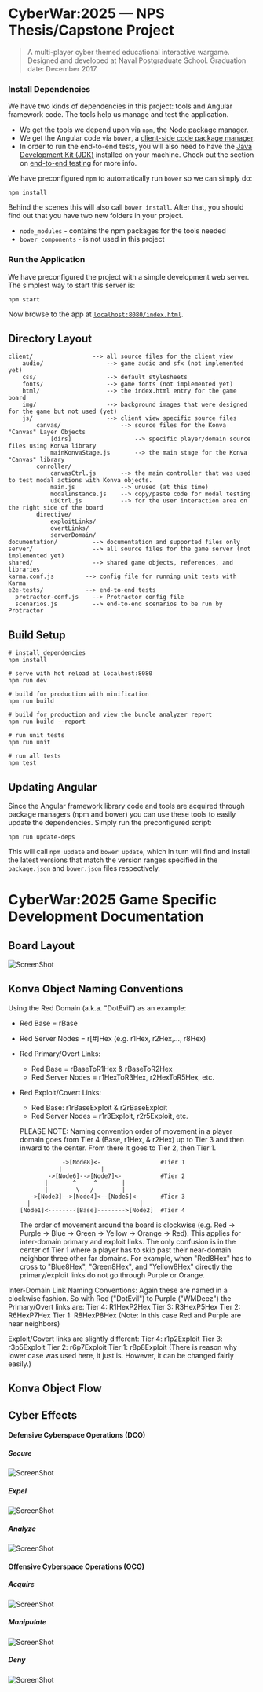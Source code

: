 # CyberWar:2025 — NPS Thesis/Capstone Project

> A multi-player cyber themed educational interactive wargame. Designed and developed at Naval Postgraduate School.
> Graduation date: December 2017.

### Install Dependencies

We have two kinds of dependencies in this project: tools and Angular framework code. The tools help
us manage and test the application.

* We get the tools we depend upon via `npm`, the [Node package manager][npm].
* We get the Angular code via `bower`, a [client-side code package manager][bower].
* In order to run the end-to-end tests, you will also need to have the
  [Java Development Kit (JDK)][jdk] installed on your machine. Check out the section on
  [end-to-end testing](#e2e-testing) for more info.

We have preconfigured `npm` to automatically run `bower` so we can simply do:

```
npm install
```

Behind the scenes this will also call `bower install`. After that, you should find out that you have
two new folders in your project.

* `node_modules` - contains the npm packages for the tools needed
* `bower_components` - is not used in this project

### Run the Application

We have preconfigured the project with a simple development web server. The simplest way to start
this server is:

```
npm start
```

Now browse to the app at [`localhost:8080/index.html`][local-app-url].


## Directory Layout

```
client/                 --> all source files for the client view
    audio/                  --> game audio and sfx (not implemented yet)
    css/                    --> default stylesheets
    fonts/                  --> game fonts (not implemented yet)
    html/                   --> the index.html entry for the game board
    img/                    --> background images that were designed for the game but not used (yet)
    js/                     --> client view specific source files
        canvas/                 --> source files for the Konva "Canvas" Layer Objects 
            [dirs]                  --> specific player/domain source files using Konva library 
            mainKonvaStage.js       --> the main stage for the Konva "Canvas" library
        conroller/
            canvasCtrl.js       --> the main controller that was used to test modal actions with Konva objects.
            main.js             --> unused (at this time)
            modalInstance.js    --> copy/paste code for modal testing
            uiCtrl.js           --> for the user interaction area on the right side of the board
        directive/
            exploitLinks/
            overtLinks/
            serverDomain/
documentation/          --> documentation and supported files only
server/                 --> all source files for the game server (not implemented yet)
shared/                 --> shared game objects, references, and libraries
karma.conf.js         --> config file for running unit tests with Karma
e2e-tests/            --> end-to-end tests
  protractor-conf.js    --> Protractor config file
  scenarios.js          --> end-to-end scenarios to be run by Protractor
```


## Build Setup

```
# install dependencies
npm install

# serve with hot reload at localhost:8080
npm run dev

# build for production with minification
npm run build

# build for production and view the bundle analyzer report
npm run build --report

# run unit tests
npm run unit

# run all tests
npm test
```

## Updating Angular

Since the Angular framework library code and tools are acquired through package managers (npm and
bower) you can use these tools to easily update the dependencies. Simply run the preconfigured
script:

```
npm run update-deps
```

This will call `npm update` and `bower update`, which in turn will find and install the latest
versions that match the version ranges specified in the `package.json` and `bower.json` files
respectively.

# CyberWar:2025 Game Specific Development Documentation
## Board Layout
![ScreenShot](documentation/img/initialRound.png)
## Konva Object Naming Conventions
Using the Red Domain (a.k.a. "DotEvil") as an example:
  - Red Base = rBase
  - Red Server Nodes = r[#]Hex (e.g. r1Hex, r2Hex,..., r8Hex)
  - Red Primary/Overt Links:
    - Red Base = rBaseToR1Hex & rBaseToR2Hex
    - Red Server Nodes = r1HexToR3Hex, r2HexToR5Hex, etc.
  - Red Exploit/Covert Links:
    - Red Base: r1rBaseExploit & r2rBaseExploit
    - Red Server Nodes = r1r3Exploit, r2r5Exploit, etc.

    PLEASE NOTE:
    Naming convention order of movement in a player domain goes from Tier 4 (Base, r1Hex, & r2Hex)
      up to Tier 3 and then inward to the center. From there it goes to Tier 2, then Tier 1.
    ```  
                ->[Node8]<-                 #Tier 1
               |           |
            ->[Node6]-->[Node7]<-           #Tier 2
           |       ^     ^       |
           |        \   /        |
       ->[Node3]-->[Node4]<--[Node5]<-      #Tier 3
      |                               |
    [Node1]<--------[Base]-------->[Node2]  #Tier 4
    ```

    The order of movement around the board is clockwise (e.g. Red -> Purple -> Blue -> Green -> Yellow -> Orange -> Red).
    This applies for inter-domain primary and exploit links. The only confusion is in the center of Tier 1
      where a player has to skip past their near-domain neighbor three other far domains.
      For example, when "Red8Hex" has to cross to "Blue8Hex", "Green8Hex", and "Yellow8Hex" directly
      the primary/exploit links do not go through Purple or Orange.

Inter-Domain Link Naming Conventions:
  Again these are named in a clockwise fashion.
  So with Red ("DotEvil") to Purple ("WMDeez") the Primary/Overt links are:
  Tier 4: R1HexP2Hex
  Tier 3: R3HexP5Hex
  Tier 2: R6HexP7Hex
  Tier 1: R8HexP8Hex (Note: In this case Red and Purple are near neighbors)


  Exploit/Covert links are slightly different:
  Tier 4: r1p2Exploit
  Tier 3: r3p5Exploit
  Tier 2: r6p7Exploit
  Tier 1: r8p8Exploit
  (There is reason why lower case was used here, it just is. However, it can be changed fairly easily.)
## Konva Object Flow
## Cyber Effects 
#### Defensive Cyberspace Operations (DCO)
##### Secure
![ScreenShot](documentation/img/secure.png)
##### Expel
![ScreenShot](documentation/img/expel.png)
##### Analyze
![ScreenShot](documentation/img/analyze.png)

#### Offensive Cyberspace Operations (OCO)
##### Acquire
![ScreenShot](documentation/img/acquire.png)
##### Manipulate
![ScreenShot](documentation/img/manipulate.png)
##### Deny
![ScreenShot](documentation/img/deny.png)


[angularjs]: https://angularjs.org/
[bower]: http://bower.io/
[git]: https://git-scm.com/
[http-server]: https://github.com/indexzero/http-server
[jasmine]: https://jasmine.github.io/
[jdk]: https://wikipedia.org/wiki/Java_Development_Kit
[jdk-download]: http://www.oracle.com/technetwork/java/javase/downloads
[karma]: https://karma-runner.github.io/
[local-app-url]: http://localhost:8000/index.html
[node]: https://nodejs.org/
[npm]: https://www.npmjs.org/
[protractor]: http://www.protractortest.org/
[selenium]: http://docs.seleniumhq.org/
[travis]: https://travis-ci.org/
[travis-docs]: https://docs.travis-ci.com/user/getting-started
[konva]: https://konvajs.github.io/
